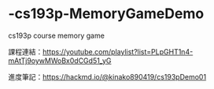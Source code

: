 # -cs193p-MemoryGameDemo
cs193p course memory game

課程連結：https://youtube.com/playlist?list=PLpGHT1n4-mAtTj9oywMWoBx0dCGd51_yG

進度筆記：https://hackmd.io/@kinako890419/cs193pDemo01

